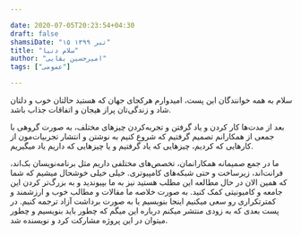 ```yaml
---

date: 2020-07-05T20:23:54+04:30
draft: false
shamsiDate: "۱۵ تیر ۱۳۹۹"
title: "سلام دنیا"
author: "امیرحسین بقایی"
tags: ["عمومی"]

---
```


سلام به همه خوانندگان این پست، امیدوارم هرکجای جهان که هستید حالتان خوب و دلتان شاد و زندگی‌تان پراز هیجان و اتفاقات جذاب باشد.

بعد از مدت‌ها کار کردن و یاد گرفتن و تجربه‌کردن چیزها‌ی مختلف، به صورت گروهی با جمعی از همکارانم تصمیم گرفتیم که شروع کنیم به نوشتن و انتشار تجربیات‌مون از کارهایی که کردیم، چیزهایی که یاد گرفتیم و یا چیزهایی که داریم یاد میگیریم.

ما در جمع صمیمانه همکارانمان، تخصص‌های مختلفی داریم مثل برنامه‌نویسان بک‌اند، فرانت‌اند، زیرساخت و حتی شبکه‌های کامپیوتری. خیلی خیلی خوشحال میشیم که شما که همین الان در حال مطالعه این مطلب هستید نیز به ما بپیوندید و به بزرگ‌تر کردن این جامعه و کامیونیتی کمک کنید. به صورت خلاصه ما مقالات و مطالب خوب و ارزشمند و کمترتکراری رو سعی میکنیم اینجا بنویسیم یا به صورت برداشت آزاد ترجمه کنیم. در پست بعدی که به زودی منتشر میکنم درباره این میگم که چطور باید بنویسیم و چطور میتوان در این پروژه مشارکت کرد و نویسنده شد.